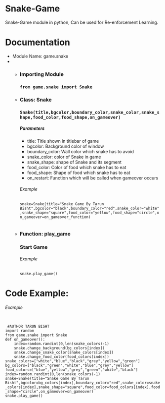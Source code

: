 # Snake-Game
Snake-Game module in python, Can be used for Re-enforcement Learning.
<h1> Documentation </h1>
<ul>
<li>Module Name: game.snake<li>
  <ul>
    <li><h3>Importing Module<h3>
      <p> <code>from game.snake import Snake</code></p>
    </li>
    <li><h3> Class: Snake<h3>
      <p><code>Snake(title,bgcolor,boundary_color,snake_color,snake_shape,food_color,food_shape,on_gameover)</code>
      <h5>Parameters</h5>
      <ul>
        <li>title: Title shown in titlebar of game</li>
        <li>bgcolor: Background color of window</li>
        <li>boundary_color: Wall color which snake has to avoid</li>
        <li>snake_color: color of Snake in game</li>
        <li>snake_shape: shape of Snake and its segment</li>
        <li>food_color: Color of food which snake has to eat</li>
        <li>food_shape: Shape of food which snake has to eat</li>
        <li>on_restart: Function which will be called when gameover occurs</li>
      </ul>
      <p><h6>Example</h6><code>snake=Snake(title="Snake Game By Tarun Bisht",bgcolor="black",boundary_color="red",snake_color="white",snake_shape="square",food_color="yellow",food_shape="circle",on_gameover=on_gameover_function)
      </code></p>
      </p>
    </li>
    <li><h3> Function: play_game<h3>
      <p>Start Game
      <p><h6>Example</h6><code>snake.play_game()</code></p>
      </p>
    </li>
  </ul>
</ul>
<h1> Code Example: </h1>
<p><h6>Example</h6><code>
 #AUTHOR TARUN BISHT
import random
from game.snake import Snake
def on_gameover():
    index=random.randint(0,len(snake_colors)-1)
    snake.change_background(bg_colors[index])
    snake.change_snake_color(snake_colors[index])
    snake.change_food_color(food_colors[index])
snake_colors=["white","blue","black","grey","yellow","green"]
bg_colors=["black","green","white","blue","grey","yellow"]
food_colors=["blue","yellow","grey","green","white","black"]
index=random.randint(0,len(snake_colors)-1)
snake=Snake(title="Snake Game By Tarun Bisht",bgcolor=bg_colors[index],boundary_color="red",snake_color=snake_colors[index],snake_shape="square",food_color=food_colors[index],food_shape="circle",on_gameover=on_gameover)
snake.play_game()
</code></p>

